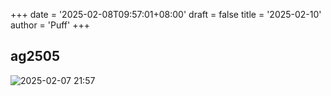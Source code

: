 +++
date = '2025-02-08T09:57:01+08:00'
draft = false
title = '2025-02-10'
author = 'Puff'
+++

## ag2505

![2025-02-07 21:57](/images/2025-02-08-09-57-42.png)
